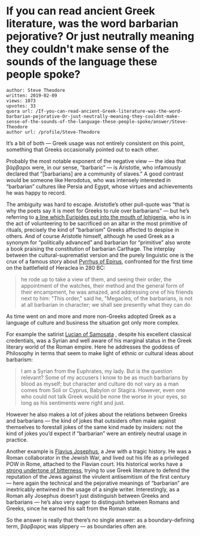 # If you can read ancient Greek literature, was the word barbarian pejorative? Or just neutrally meaning they couldn't make sense of the sounds of the language these people spoke?

	author: Steve Theodore
	written: 2019-02-09
	views: 1073
	upvotes: 33
	quora url: /If-you-can-read-ancient-Greek-literature-was-the-word-barbarian-pejorative-Or-just-neutrally-meaning-they-couldnt-make-sense-of-the-sounds-of-the-language-these-people-spoke/answer/Steve-Theodore
	author url: /profile/Steve-Theodore


It’s a bit of both — Greek usage was not entirely consistent on this point, something that Greeks occasionally pointed out to each other.

Probably the most notable exponent of the negative view — the idea that βάρβαροι were, in our sense, “barbaric” — is Aristotle, who infamously declared that “[barbarians] are a community of slaves.” A good contrast would be someone like Herodotus, who was intensely interested in “barbarian” cultures like Persia and Egypt, whose virtues and achievements he was happy to record.

The ambiguity was hard to escape. Aristotle’s other pull-quote was “that is why the poets say it is meet for Greeks to rule over barbarians” — but he’s referring to [a line which Euripides put into the mouth of Iphigenia,](http://www.perseus.tufts.edu/hopper/text?doc=Perseus%3Atext%3A1999.01.0108%3Acard%3D1374) who is in the act of volunteering to be sacrificed on an altar in the most primitive of rituals, precisely the kind of “barbarism” Greeks affected to despise in others. And of course Aristotle himself, although he used Greek as a synonym for “politically advanced” and barbarian for “primitive” also wrote a book praising the constitution of barbarian Carthage. The interplay between the cultural-suprematist version and the purely linguistic one is the crux of a famous story about [Pyrrhus of Epirus](http://classics.mit.edu/Plutarch/pyrrhus.html), confronted for the first time on the battlefield of Heraclea in 280 BC:

> he rode up to take a view of them, and seeing their order, the appointment of the watches, their method and the general form of their encampment, he was amazed, and addressing one of his friends next to him: "This order," said he, "Megacles, of the barbarians, is not at all barbarian in character; we shall see presently what they can do

As time went on and more and more non-Greeks adopted Greek as a language of culture and business the situation got only more complex.

For example the satirist [Lucian of Samosata](https://ebooks.adelaide.edu.au/l/lucian/works/complete.html#introduction) , despite his excellent classical credentials, was a Syrian and well aware of his marginal status in the Greek literary world of the Roman empire. Here he addresses the goddess of Philosophy in terms that seem to make light of ethnic or cultural ideas about barbarism:

> I am a Syrian from the Euphrates, my lady. But is the question relevant? Some of my accusers I know to be as much barbarians by blood as myself; but character and culture do not vary as a man comes from Soli or Cyprus, Babylon or Stagira. However, even one who could not talk Greek would be none the worse in your eyes, so long as his sentiments were right and just.

However he also makes a lot of jokes about the relations between Greeks and barbarians — the kind of jokes that outsiders often make against themselves to forestall jokes of the same kind made by insiders: not the kind of jokes you’d expect if “barbarian” were an entirely neutral usage in practice.

Another example is [Flavius Josephus](https://en.wikipedia.org/wiki/Josephus), a Jew with a tragic history. He was a Roman collaborator in the Jewish War, and lived out his life as a privileged POW in Rome, attached to the Flavian court. His historical works have a [strong undertone of bitterness](https://www.quora.com/How-Jewish-are-Philo-and-Josephus-in-their-writing), trying to use Greek literature to defend the reputation of the Jews against the virulent antisemitism of the first century — here again the technical and the pejorative meanings of “barbarian” are inextricably entwined in the usage of a single writer. Interestingly, as a Roman ally Josephus doesn’t just distinguish between Greeks and barbarians — he’s also very eager to distinguish between Romans and Greeks, since he earned his salt from the Roman state.

So the answer is really that there’s no single answer: as a boundary-defining term, βάρβαρος was slippery — as boundaries often are.

